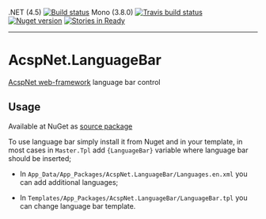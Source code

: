 .NET (4.5) [![Build status](https://ci.appveyor.com/api/projects/status/bauvg7g0rkiw6exh/branch/master)](https://ci.appveyor.com/project/i4004/acspnet-languagebar/branch/master) Mono (3.8.0) [![Travis build status](https://travis-ci.org/i4004/AcspNet.LanguageBar.png?branch=master)](https://travis-ci.org/i4004/AcspNet.LanguageBar)
[![Nuget version](http://img.shields.io/badge/nuget-v1-blue.png)](https://www.nuget.org/packages/AcspNet.LanguageBar.Sources/)
[![Stories in Ready](https://badge.waffle.io/i4004/acspnet.languagebar.png?label=ready&title=Ready)](https://waffle.io/i4004/acspnet.languagebar)

---

AcspNet.LanguageBar
===================

[AcspNet web-framework](https://github.com/i4004/AcspNet) language bar control

## Usage

Available at NuGet as [source package](https://www.nuget.org/packages/AcspNet.LanguageBar.Sources/)

To use language bar simply install it from Nuget and in your template, in most cases in `Master.Tpl` add `{LanguageBar}` variable where language bar should be inserted;

*  In `App_Data/App_Packages/AcspNet.LanguageBar/Languages.en.xml` you can add additional languages;

* In `Templates/App_Packages/AcspNet.LanguageBar/LanguageBar.tpl` you can change language bar template.
